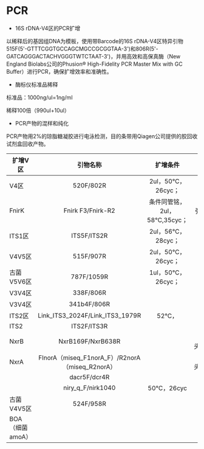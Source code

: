 # PCR
- 16S rDNA-V4区的PCR扩增

以稀释后的基因组DNA为模板，使用带Barcode的16S rDNA-V4区特异引物515F(5'-GTTTCGGTGCCAGCMGCCGCGGTAA-3')和806R(5'-GATCAGGGACTACHVGGGTWTCTAAT-3')，并用高效和高保真酶（New England Biolabs公司的Phusion® High-Fidelity PCR Master Mix with GC Buffer）进行PCR，确保扩增效率和准确性。

- 酶标仪标准品稀释

标准品：1000ng/ul=1ng/ml

稀释100倍（990ul+10ul）




- PCR产物的混样和纯化

PCR产物用2%的琼脂糖凝胶进行电泳检测，目的条带用Qiagen公司提供的胶回收试剂盒回收产物。


| 扩增V区 | 引物名称 | 扩增条件 | 备注 |
| ------------- |:-------------:| :-------------:| :-------------:|
| V4区 | 520F/802R | 2ul，50℃，26cyc；		
| FnirK | Fnirk F3/Fnirk-R2 | 条件同管铭，2ul，58℃,35cyc； | 弥散条带		
| ITS1区 | ITS5F/ITS2R | 2ul，56℃，28cyc；		
| V4V5区 | 515F/907R | 2ul，50℃，26cyc；		
| 古菌V5V6区 | 787F/1059R | 1ul，50℃，26cyc； | 无接头
| V3V4区 | 338F/806R | 	
| V3V4区 | 341b4F/806R | 
| ITS2区 | Link_ITS3_2024F/Link_ITS3_1979R | 52℃， | 500bp
| ITS2 | ITS2F/ITS3R |  | 600bp
| NxrB | NxrB169F/NxrB638R |  | 无接头,500bp
| NxrA | FlnorA（miseq_F1norA_F）/R2norA（miseq_R2norA） |  | 无接头,350bp
|  | dacr5F/dcr4R |  | 750bp
|  | niry_q_F/nirk1040 | 50℃，26cyc | 500bp
| 古菌V4V5区 | 524F/958R |   | 500bp
| BOA（细菌amoA） |  |  | 
